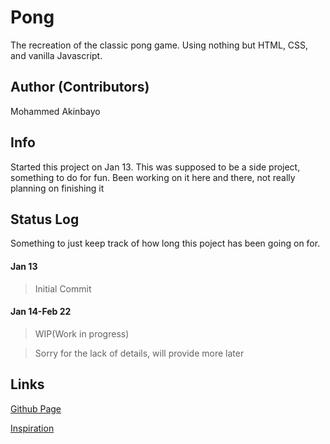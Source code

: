 # Pong
The recreation of the classic pong game. 
Using nothing but HTML, CSS, and vanilla Javascript.

## Author (Contributors)

Mohammed Akinbayo

## Info

Started this project on Jan 13. This was supposed to be a side project, something to do for fun.
Been working on it here and there, not really planning on finishing it

## Status Log
Something to just keep track of how long this poject has been going on for.

#### Jan 13
>Initial Commit

#### Jan 14-Feb 22
>WIP(Work in progress)

>Sorry for the lack of details, will provide more later

## Links
[Github Page](https://github.com/Mohammed532 "Github Page")

[Inspiration](http://www.ponggame.org/ "Pong Game")
